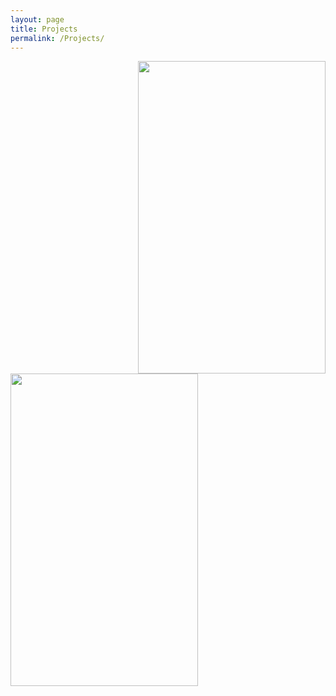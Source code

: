 ```yaml
---
layout: page
title: Projects
permalink: /Projects/
---
```






<img align="right" width="300" height="500" src="{{ site.url }}{{ site.baseurl }}/docs/assets/draft.png" class="img-responsive" />

<img align="left" width="300" height="500" src="{{ site.url }}{{ site.baseurl }}/docs/assets/impl.png" class="img-responsive" />
